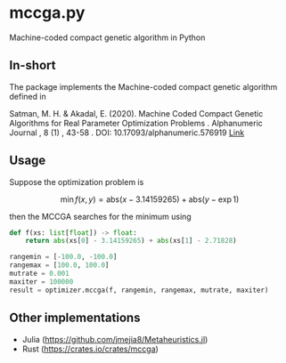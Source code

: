 # mccga.py
Machine-coded compact genetic algorithm in Python


## In-short

The package implements the Machine-coded compact genetic algorithm defined in 

Satman, M. H. & Akadal, E. (2020). Machine Coded Compact Genetic Algorithms for Real Parameter Optimization Problems . Alphanumeric Journal , 8 (1) , 43-58 . DOI: 10.17093/alphanumeric.576919 [Link](https://dergipark.org.tr/en/pub/alphanumeric/issue/55603/576919)

## Usage 

Suppose the optimization problem is 

$$
\min f(x, y) = \text{abs}(x - 3.14159265) + \text{abs}(y - \exp{1})
$$

then the MCCGA searches for the minimum using 

```python 
def f(xs: list[float]) -> float:
    return abs(xs[0] - 3.14159265) + abs(xs[1] - 2.71828)

rangemin = [-100.0, -100.0]
rangemax = [100.0, 100.0]
mutrate = 0.001
maxiter = 100000
result = optimizer.mccga(f, rangemin, rangemax, mutrate, maxiter)
```


## Other implementations

- Julia (https://github.com/jmejia8/Metaheuristics.jl)
- Rust (https://crates.io/crates/mccga)

